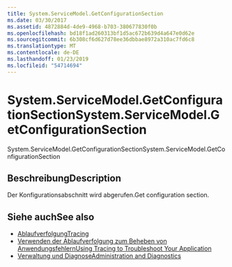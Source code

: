```yaml
---
title: System.ServiceModel.GetConfigurationSection
ms.date: 03/30/2017
ms.assetid: 4872884d-4de9-4968-b703-380677830f0b
ms.openlocfilehash: bd18f1ad260313bf1d5ac672b639d4a647e0d62e
ms.sourcegitcommit: 6b308cf6d627d78ee36dbbae8972a310ac7fd6c8
ms.translationtype: MT
ms.contentlocale: de-DE
ms.lasthandoff: 01/23/2019
ms.locfileid: "54714694"
---
```

# <a name="systemservicemodelgetconfigurationsection"></a><span data-ttu-id="430aa-102">System.ServiceModel.GetConfigurationSection</span><span class="sxs-lookup"><span data-stu-id="430aa-102">System.ServiceModel.GetConfigurationSection</span></span>
<span data-ttu-id="430aa-103">System.ServiceModel.GetConfigurationSection</span><span class="sxs-lookup"><span data-stu-id="430aa-103">System.ServiceModel.GetConfigurationSection</span></span>  
  
## <a name="description"></a><span data-ttu-id="430aa-104">Beschreibung</span><span class="sxs-lookup"><span data-stu-id="430aa-104">Description</span></span>  
 <span data-ttu-id="430aa-105">Der Konfigurationsabschnitt wird abgerufen.</span><span class="sxs-lookup"><span data-stu-id="430aa-105">Get configuration section.</span></span>  
  
## <a name="see-also"></a><span data-ttu-id="430aa-106">Siehe auch</span><span class="sxs-lookup"><span data-stu-id="430aa-106">See also</span></span>
- [<span data-ttu-id="430aa-107">Ablaufverfolgung</span><span class="sxs-lookup"><span data-stu-id="430aa-107">Tracing</span></span>](../../../../../docs/framework/wcf/diagnostics/tracing/index.md)
- [<span data-ttu-id="430aa-108">Verwenden der Ablaufverfolgung zum Beheben von Anwendungsfehlern</span><span class="sxs-lookup"><span data-stu-id="430aa-108">Using Tracing to Troubleshoot Your Application</span></span>](../../../../../docs/framework/wcf/diagnostics/tracing/using-tracing-to-troubleshoot-your-application.md)
- [<span data-ttu-id="430aa-109">Verwaltung und Diagnose</span><span class="sxs-lookup"><span data-stu-id="430aa-109">Administration and Diagnostics</span></span>](../../../../../docs/framework/wcf/diagnostics/index.md)

